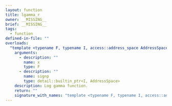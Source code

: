 ```yaml
---
layout: function
title: lgamma_r
owner: __MISSING__
brief: __MISSING__
tags:
  - function
defined-in-file: ""
overloads:
  "template <typename F, typename I, access::address_space AddressSpace, detail::enable_if_t<((detail::builtin::is_genfloat<F>::value && detail::builtin::is_genint<I>::value)), int> >\nF lgamma_r(F, detail::builtin_ptr<I, AddressSpace>)":
    arguments:
      - description: ""
        name: x
        type: F
      - description: ""
        name: signp
        type: detail::builtin_ptr<I, AddressSpace>
    description: Log gamma function.
    return: ""
    signature_with_names: "template <typename F, typename I, access::address_space AddressSpace, detail::enable_if_t<((detail::builtin::is_genfloat<F>::value && detail::builtin::is_genint<I>::value)), int> >\nF lgamma_r(F x, detail::builtin_ptr<I, AddressSpace> signp)"
---
```

